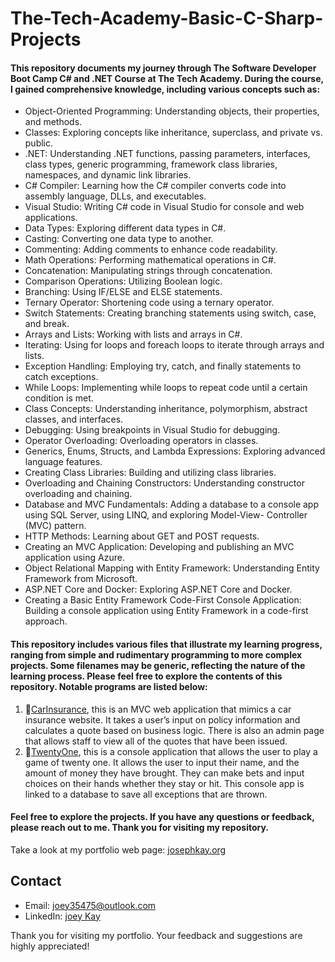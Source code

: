 # The-Tech-Academy-Basic-C-Sharp-Projects
#### This repository documents my journey through The Software Developer Boot Camp C# and .NET Course at The Tech Academy. During the course, I gained comprehensive knowledge, including various concepts such as:<br>
- Object-Oriented Programming:
Understanding objects, their properties, and methods.
- Classes:
Exploring concepts like inheritance, superclass, and private vs. public.
- .NET:
Understanding .NET functions, passing parameters, interfaces, class types, generic programming, framework class libraries, namespaces, and dynamic link libraries.
- C# Compiler:
Learning how the C# compiler converts code into assembly language, DLLs, and executables.
- Visual Studio:
Writing C# code in Visual Studio for console and web applications.
- Data Types:
Exploring different data types in C#.
- Casting:
Converting one data type to another.
- Commenting:
Adding comments to enhance code readability.
- Math Operations:
Performing mathematical operations in C#.
- Concatenation:
Manipulating strings through concatenation.
- Comparison Operations:
Utilizing Boolean logic.
- Branching:
Using IF/ELSE and ELSE statements.
- Ternary Operator:
Shortening code using a ternary operator.
- Switch Statements:
Creating branching statements using switch, case, and break.
- Arrays and Lists:
Working with lists and arrays in C#.
- Iterating:
Using for loops and foreach loops to iterate through arrays and lists.
- Exception Handling:
Employing try, catch, and finally statements to catch exceptions.
- While Loops:
Implementing while loops to repeat code until a certain condition is met.
- Class Concepts:
Understanding inheritance, polymorphism, abstract classes, and interfaces.
- Debugging:
Using breakpoints in Visual Studio for debugging.
- Operator Overloading:
Overloading operators in classes.
- Generics, Enums, Structs, and Lambda Expressions:
Exploring advanced language features.
- Creating Class Libraries:
Building and utilizing class libraries.
- Overloading and Chaining Constructors:
Understanding constructor overloading and chaining.
- Database and MVC Fundamentals:
Adding a database to a console app using SQL Server, using LINQ, and exploring Model-View-	Controller (MVC) pattern.
- HTTP Methods:
Learning about GET and POST requests.
- Creating an MVC Application:
Developing and publishing an MVC application using Azure.
- Object Relational Mapping with Entity Framework:
Understanding Entity Framework from Microsoft.
- ASP.NET Core and Docker:
Exploring ASP.NET Core and Docker.
- Creating a Basic Entity Framework Code-First Console Application:
Building a console application using Entity Framework in a code-first approach.
#### This repository includes various files that illustrate my learning progress, ranging from simple and rudimentary programming to more complex projects. Some filenames may be generic, reflecting the nature of the learning process. Please feel free to explore the contents of this repository. Notable programs are listed below:
1. 📁[CarInsurance](CarInsurance), this is an MVC web application that mimics a car insurance website. It takes a user’s input on policy information and calculates a quote based on business logic. There is also an admin page that allows staff to view all of the quotes that have been issued.
2. 📁[TwentyOne](TwentyOne), this is a console application that allows the user to play a game of twenty one. It allows the user to input their name, and the amount of money they have brought. They can make bets and input choices on their hands whether they stay or hit. This console app is linked to a database to save all exceptions that are thrown.
#### Feel free to explore the projects. If you have any questions or feedback, please reach out to me. Thank you for visiting my repository.
Take a look at my portfolio web page: [josephkay.org](http://josephkay.org/)
## Contact

- Email: joey35475@outlook.com
- LinkedIn: [joey Kay](https://www.linkedin.com/in/joey-kay-41322927b/)

Thank you for visiting my portfolio. Your feedback and suggestions are highly appreciated!

